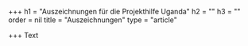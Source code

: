 +++
h1 = "Auszeichnungen für die Projekthilfe Uganda"
h2 = ""
h3 = ""
order = nil
title = "Auszeichnungen"
type = "article"

+++
Text
